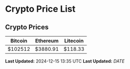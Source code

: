# Crypto Price List

## Crypto Prices
| Bitcoin | Ethereum | Litecoin |
| ------- | -------- | -------- |
| $102512 | $3880.91 | $118.33 |
**Last Updated:** 2024-12-15 13:35 UTC
**Last Updated:** $DATE$
